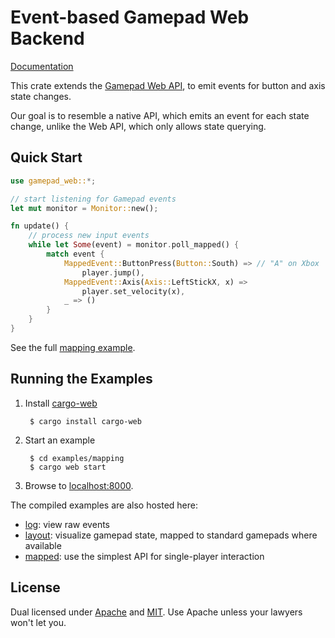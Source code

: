 # Event-based Gamepad Web Backend

[Documentation](https://coryshrmn.github.io/gamepad-web/doc/gamepad_web/)

This crate extends the
[Gamepad Web API](https://developer.mozilla.org/en-US/docs/Web/API/Gamepad_API),
to emit events for button and axis state changes.

Our goal is to resemble a native API,
which emits an event for each state change,
unlike the Web API,
which only allows state querying.

## Quick Start

```rust
use gamepad_web::*;

// start listening for Gamepad events
let mut monitor = Monitor::new();

fn update() {
    // process new input events
    while let Some(event) = monitor.poll_mapped() {
        match event {
            MappedEvent::ButtonPress(Button::South) => // "A" on Xbox
                player.jump(),
            MappedEvent::Axis(Axis::LeftStickX, x) =>
                player.set_velocity(x),
            _ => ()
        }
    }
}

```

See the full [mapping example](examples/mapping).

## Running the Examples

1. Install [cargo-web](https://github.com/koute/cargo-web)

        $ cargo install cargo-web

2. Start an example

        $ cd examples/mapping
        $ cargo web start

3. Browse to [localhost:8000](http://localhost:8000).

The compiled examples are also hosted here:

* [log](https://coryshrmn.github.io/gamepad-web/examples/log/): view raw events
* [layout](https://coryshrmn.github.io/gamepad-web/examples/layout/): visualize gamepad state, mapped to standard gamepads where available
* [mapped](https://coryshrmn.github.io/gamepad-web/examples/mapped/): use the simplest API for single-player interaction

## License

Dual licensed under [Apache](LICENSE-APACHE) and [MIT](LICENSE-MIT).
Use Apache unless your lawyers won't let you.

